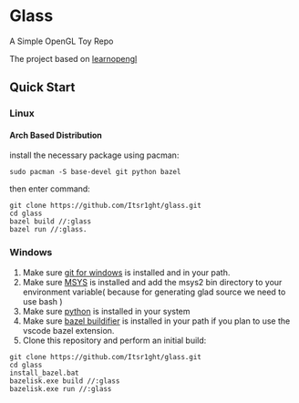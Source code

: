 # Glass

A Simple OpenGL Toy Repo

The project based on [learnopengl](https://learnopengl.com)

## Quick Start

<h3>Linux</h3>

<h4>Arch Based Distribution</h4>

install the necessary package using pacman:

~~~
sudo pacman -S base-devel git python bazel 
~~~

then enter command:

~~~
git clone https://github.com/Itsr1ght/glass.git
cd glass
bazel build //:glass
bazel run //:glass.
~~~


<h3>Windows</h3>

1) Make sure [git for windows](https://gitforwindows.org/) is installed and in your path.
2) Make sure [MSYS](https://www.msys2.org/) is installed and add the msys2 bin directory to your environment variable( because for generating glad source we need to use bash )
3) Make sure [python](https://www.python.org/) is installed in your system
4) Make sure [bazel buildifier](https://github.com/bazelbuild/buildtools/releases) is installed in your path if you plan to use the vscode bazel extension.
5) Clone this repository and perform an initial build:

~~~
git clone https://github.com/Itsr1ght/glass.git
cd glass
install_bazel.bat
bazelisk.exe build //:glass
bazelisk.exe run //:glass
~~~

